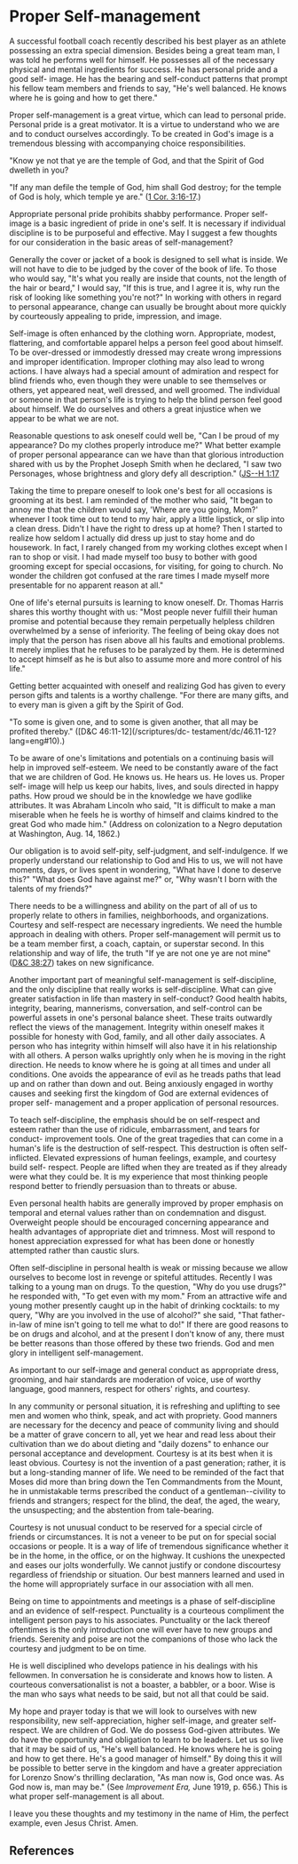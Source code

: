 # Proper Self-management

A successful football coach recently described his best player as an athlete
possessing an extra special dimension. Besides being a great team man, I was
told he performs well for himself. He possesses all of the necessary physical
and mental ingredients for success. He has personal pride and a good self-
image. He has the bearing and self-conduct patterns that prompt his fellow
team members and friends to say, "He's well balanced. He knows where he is
going and how to get there."

Proper self-management is a great virtue, which can lead to personal pride.
Personal pride is a great motivator. It is a virtue to understand who we are
and to conduct ourselves accordingly. To be created in God's image is a
tremendous blessing with accompanying choice responsibilities.

"Know ye not that ye are the temple of God, and that the Spirit of God
dwelleth in you?

"If any man defile the temple of God, him shall God destroy; for the temple of
God is holy, which temple ye are." ([1 Cor.
3:16-17](/scriptures/nt/1-cor/3.16-17?lang=eng#15).)

Appropriate personal pride prohibits shabby performance. Proper self-image is
a basic ingredient of pride in one's self. It is necessary if individual
discipline is to be purposeful and effective. May I suggest a few thoughts for
our consideration in the basic areas of self-management?

Generally the cover or jacket of a book is designed to sell what is inside. We
will not have to die to be judged by the cover of the book of life. To those
who would say, "It's what you really are inside that counts, not the length of
the hair or beard," I would say, "If this is true, and I agree it is, why run
the risk of looking like something you're not?" In working with others in
regard to personal appearance, change can usually be brought about more
quickly by courteously appealing to pride, impression, and image.

Self-image is often enhanced by the clothing worn. Appropriate, modest,
flattering, and comfortable apparel helps a person feel good about himself. To
be over-dressed or immodestly dressed may create wrong impressions and
improper identification. Improper clothing may also lead to wrong actions. I
have always had a special amount of admiration and respect for blind friends
who, even though they were unable to see themselves or others, yet appeared
neat, well dressed, and well groomed. The individual or someone in that
person's life is trying to help the blind person feel good about himself. We
do ourselves and others a great injustice when we appear to be what we are
not.

Reasonable questions to ask oneself could well be, "Can I be proud of my
appearance? Do my clothes properly introduce me?" What better example of
proper personal appearance can we have than that glorious introduction shared
with us by the Prophet Joseph Smith when he declared, "I saw two Personages,
whose brightness and glory defy all description." ([JS--H
1:17](/scriptures/pgp/js-h/1.17?lang=eng#16)

Taking the time to prepare oneself to look one's best for all occasions is
grooming at its best. I am reminded of the mother who said, "It began to annoy
me that the children would say, 'Where are you going, Mom?' whenever I took
time out to tend to my hair, apply a little lipstick, or slip into a clean
dress. Didn't I have the right to dress up at home? Then I started to realize
how seldom I actually did dress up just to stay home and do housework. In
fact, I rarely changed from my working clothes except when I ran to shop or
visit. I had made myself too busy to bother with good grooming except for
special occasions, for visiting, for going to church. No wonder the children
got confused at the rare times I made myself more presentable for no apparent
reason at all."

One of life's eternal pursuits is learning to know oneself. Dr. Thomas Harris
shares this worthy thought with us: "Most people never fulfill their human
promise and potential because they remain perpetually helpless children
overwhelmed by a sense of inferiority. The feeling of being okay does not
imply that the person has risen above all his faults and emotional problems.
It merely implies that he refuses to be paralyzed by them. He is determined to
accept himself as he is but also to assume more and more control of his life."

Getting better acquainted with oneself and realizing God has given to every
person gifts and talents is a worthy challenge. "For there are many gifts, and
to every man is given a gift by the Spirit of God.

"To some is given one, and to some is given another, that all may be profited
thereby." ([D&amp;C 46:11-12](/scriptures/dc-
testament/dc/46.11-12?lang=eng#10).)

To be aware of one's limitations and potentials on a continuing basis will
help in improved self-esteem. We need to be constantly aware of the fact that
we are children of God. He knows us. He hears us. He loves us. Proper self-
image will help us keep our habits, lives, and souls directed in happy paths.
How proud we should be in the knowledge we have godlike attributes. It was
Abraham Lincoln who said, "It is difficult to make a man miserable when he
feels he is worthy of himself and claims kindred to the great God who made
him." (Address on colonization to a Negro deputation at Washington, Aug. 14,
1862.)

Our obligation is to avoid self-pity, self-judgment, and self-indulgence. If
we properly understand our relationship to God and His to us, we will not have
moments, days, or lives spent in wondering, "What have I done to deserve
this?" "What does God have against me?" or, "Why wasn't I born with the
talents of my friends?"

There needs to be a willingness and ability on the part of all of us to
properly relate to others in families, neighborhoods, and organizations.
Courtesy and self-respect are necessary ingredients. We need the humble
approach in dealing with others. Proper self-management will permit us to be a
team member first, a coach, captain, or superstar second. In this relationship
and way of life, the truth "If ye are not one ye are not mine" ([D&amp;C
38:27](/scriptures/dc-testament/dc/38.27?lang=eng#26)) takes on new
significance.

Another important part of meaningful self-management is self-discipline, and
the only discipline that really works is self-discipline. What can give
greater satisfaction in life than mastery in self-conduct? Good health habits,
integrity, bearing, mannerisms, conversation, and self-control can be powerful
assets in one's personal balance sheet. These traits outwardly reflect the
views of the management. Integrity within oneself makes it possible for
honesty with God, family, and all other daily associates. A person who has
integrity within himself will also have it in his relationship with all
others. A person walks uprightly only when he is moving in the right
direction. He needs to know where he is going at all times and under all
conditions. One avoids the appearance of evil as he treads paths that lead up
and on rather than down and out. Being anxiously engaged in worthy causes and
seeking first the kingdom of God are external evidences of proper self-
management and a proper application of personal resources.

To teach self-discipline, the emphasis should be on self-respect and esteem
rather than the use of ridicule, embarrassment, and tears for conduct-
improvement tools. One of the great tragedies that can come in a human's life
is the destruction of self-respect. This destruction is often self-inflicted.
Elevated expressions of human feelings, example, and courtesy build self-
respect. People are lifted when they are treated as if they already were what
they could be. It is my experience that most thinking people respond better to
friendly persuasion than to threats or abuse.

Even personal health habits are generally improved by proper emphasis on
temporal and eternal values rather than on condemnation and disgust.
Overweight people should be encouraged concerning appearance and health
advantages of appropriate diet and trimness. Most will respond to honest
appreciation expressed for what has been done or honestly attempted rather
than caustic slurs.

Often self-discipline in personal health is weak or missing because we allow
ourselves to become lost in revenge or spiteful attitudes. Recently I was
talking to a young man on drugs. To the question, "Why do you use drugs?" he
responded with, "To get even with my mom." From an attractive wife and young
mother presently caught up in the habit of drinking cocktails: to my query,
"Why are you involved in the use of alcohol?" she said, "That father-in-law of
mine isn't going to tell me what to do!" If there are good reasons to be on
drugs and alcohol, and at the present I don't know of any, there must be
better reasons than those offered by these two friends. God and men glory in
intelligent self-management.

As important to our self-image and general conduct as appropriate dress,
grooming, and hair standards are moderation of voice, use of worthy language,
good manners, respect for others' rights, and courtesy.

In any community or personal situation, it is refreshing and uplifting to see
men and women who think, speak, and act with propriety. Good manners are
necessary for the decency and peace of community living and should be a matter
of grave concern to all, yet we hear and read less about their cultivation
than we do about dieting and "daily dozens" to enhance our personal acceptance
and development. Courtesy is at its best when it is least obvious. Courtesy is
not the invention of a past generation; rather, it is but a long-standing
manner of life. We need to be reminded of the fact that Moses did more than
bring down the Ten Commandments from the Mount, he in unmistakable terms
prescribed the conduct of a gentleman--civility to friends and strangers;
respect for the blind, the deaf, the aged, the weary, the unsuspecting; and
the abstention from tale-bearing.

Courtesy is not unusual conduct to be reserved for a special circle of friends
or circumstances. It is not a veneer to be put on for special social occasions
or people. It is a way of life of tremendous significance whether it be in the
home, in the office, or on the highway. It cushions the unexpected and eases
our jolts wonderfully. We cannot justify or condone discourtesy regardless of
friendship or situation. Our best manners learned and used in the home will
appropriately surface in our association with all men.

Being on time to appointments and meetings is a phase of self-discipline and
an evidence of self-respect. Punctuality is a courteous compliment the
intelligent person pays to his associates. Punctuality or the lack thereof
oftentimes is the only introduction one will ever have to new groups and
friends. Serenity and poise are not the companions of those who lack the
courtesy and judgment to be on time.

He is well disciplined who develops patience in his dealings with his
fellowmen. In conversation he is considerate and knows how to listen. A
courteous conversationalist is not a boaster, a babbler, or a boor. Wise is
the man who says what needs to be said, but not all that could be said.

My hope and prayer today is that we will look to ourselves with new
responsibility, new self-appreciation, higher self-image, and greater self-
respect. We are children of God. We do possess God-given attributes. We do
have the opportunity and obligation to learn to be leaders. Let us so live
that it may be said of us, "He's well balanced. He knows where he is going and
how to get there. He's a good manager of himself." By doing this it will be
possible to better serve in the kingdom and have a greater appreciation for
Lorenzo Snow's thrilling declaration, "As man now is, God once was. As God now
is, man may be." (See _Improvement Era,_ June 1919, p. 656.) This is what
proper self-management is all about.

I leave you these thoughts and my testimony in the name of Him, the perfect
example, even Jesus Christ. Amen.

## References

